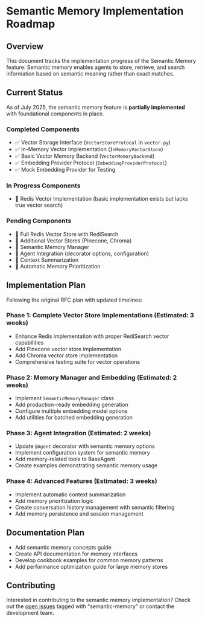 # Semantic Memory Implementation Roadmap

## Overview

This document tracks the implementation progress of the Semantic Memory feature. Semantic memory enables agents to store, retrieve, and search information based on semantic meaning rather than exact matches.

## Current Status

As of July 2025, the semantic memory feature is **partially implemented** with foundational components in place.

### Completed Components

- ✅ Vector Storage Interface (`VectorStoreProtocol` in `vector.py`)
- ✅ In-Memory Vector Implementation (`InMemoryVectorStore`)
- ✅ Basic Vector Memory Backend (`VectorMemoryBackend`)
- ✅ Embedding Provider Protocol (`EmbeddingProviderProtocol`)
- ✅ Mock Embedding Provider for Testing

### In Progress Components

- 🔄 Redis Vector Implementation (basic implementation exists but lacks true vector search)

### Pending Components

- 📝 Full Redis Vector Store with RediSearch
- 📝 Additional Vector Stores (Pinecone, Chroma)
- 📝 Semantic Memory Manager
- 📝 Agent Integration (decorator options, configuration)
- 📝 Context Summarization
- 📝 Automatic Memory Prioritization

## Implementation Plan

Following the original RFC plan with updated timelines:

### Phase 1: Complete Vector Store Implementations (Estimated: 3 weeks)

- Enhance Redis implementation with proper RediSearch vector capabilities
- Add Pinecone vector store implementation
- Add Chroma vector store implementation
- Comprehensive testing suite for vector operations

### Phase 2: Memory Manager and Embedding (Estimated: 2 weeks)

- Implement `SemanticMemoryManager` class
- Add production-ready embedding generation
- Configure multiple embedding model options
- Add utilities for batched embedding generation

### Phase 3: Agent Integration (Estimated: 2 weeks)

- Update `@Agent` decorator with semantic memory options
- Implement configuration system for semantic memory
- Add memory-related tools to BaseAgent
- Create examples demonstrating semantic memory usage

### Phase 4: Advanced Features (Estimated: 3 weeks)

- Implement automatic context summarization
- Add memory prioritization logic
- Create conversation history management with semantic filtering
- Add memory persistence and session management

## Documentation Plan

- Add semantic memory concepts guide
- Create API documentation for memory interfaces
- Develop cookbook examples for common memory patterns
- Add performance optimization guide for large memory stores

## Contributing

Interested in contributing to the semantic memory implementation? Check out the [open issues](https://github.com/AetherForge/FastADK/issues) tagged with "semantic-memory" or contact the development team.

